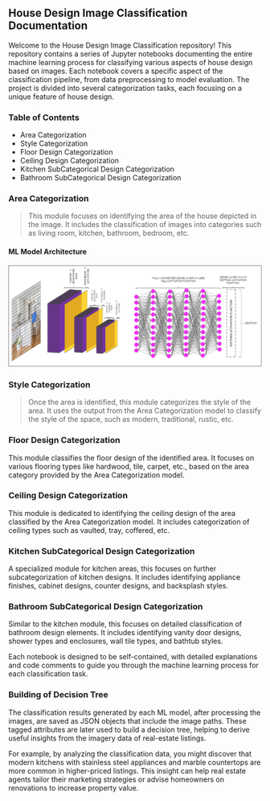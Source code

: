 ## House Design Image Classification Documentation

Welcome to the House Design Image Classification repository! This repository contains a series of Jupyter notebooks documenting the entire machine learning process for classifying various aspects of house design based on images. Each notebook covers a specific aspect of the classification pipeline, from data preprocessing to model evaluation. The project is divided into several categorization tasks, each focusing on a unique feature of house design.
 
### Table of Contents
+ Area Categorization
+ Style Categorization
+ Floor Design Categorization
+ Ceiling Design Categorization
+ Kitchen SubCategorical Design Categorization
+ Bathroom SubCategorical Design Categorization

### Area Categorization
> This module focuses on identifying the area of the house depicted in the image. It includes the classification of images into categories such as living room, kitchen, bathroom, bedroom, etc.
#### ML Model Architecture
![ML Model Architecture](./JupyterNotebooks/architecture-images/area-categorization.png)
### Style Categorization
> Once the area is identified, this module categorizes the style of the area. It uses the output from the Area Categorization model to classify the style of the space, such as modern, traditional, rustic, etc.

### Floor Design Categorization
This module classifies the floor design of the identified area. It focuses on various flooring types like hardwood, tile, carpet, etc., based on the area category provided by the Area Categorization model.

### Ceiling Design Categorization
This module is dedicated to identifying the ceiling design of the area classified by the Area Categorization model. It includes categorization of ceiling types such as vaulted, tray, coffered, etc.

### Kitchen SubCategorical Design Categorization
A specialized module for kitchen areas, this focuses on further subcategorization of kitchen designs. It includes identifying appliance finishes, cabinet designs, counter designs, and backsplash styles.

### Bathroom SubCategorical Design Categorization
Similar to the kitchen module, this focuses on detailed classification of bathroom design elements. It includes identifying vanity door designs, shower types and enclosures, wall tile types, and bathtub styles.

Each notebook is designed to be self-contained, with detailed explanations and code comments to guide you through the machine learning process for each classification task.

### Building of Decision Tree
The classification results generated by each ML model, after processing the images, are saved as JSON objects that include the image paths. These tagged attributes are later used to build a decision tree, helping to derive useful insights from the imagery data of real-estate listings.

For example, by analyzing the classification data, you might discover that modern kitchens with stainless steel appliances and marble countertops are more common in higher-priced listings. This insight can help real estate agents tailor their marketing strategies or advise homeowners on renovations to increase property value.
